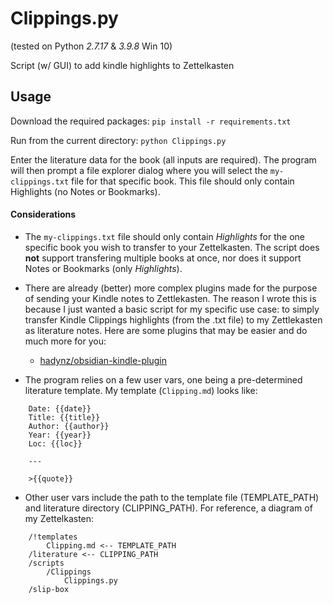 # Clippings.py

(tested on Python *2.7.17* & *3.9.8* Win 10)

Script (w/ GUI) to add kindle highlights to Zettelkasten

## Usage

Download the required packages:
`pip install -r requirements.txt`

Run from the current directory:
`python Clippings.py`

Enter the literature data for the book (all inputs are required). The program will then prompt a file explorer dialog where you will select the `my-clippings.txt` file for that specific book. This file should only contain Highlights (no Notes or Bookmarks).

#### Considerations

* The `my-clippings.txt` file should only contain *Highlights* for the one specific book you wish to transfer to your Zettelkasten. The script does **not** support transfering multiple books at once, nor does it support Notes or Bookmarks (only *Highlights*).

* There are already (better) more complex plugins made for the purpose of sending your Kindle notes to Zettlekasten. The reason I wrote this is because I just wanted a basic script for my specific use case: to simply transfer Kindle Clippings highlights (from the .txt file) to my Zettlekasten as literature notes. Here are some plugins that may be easier and do much more for you:
    * [hadynz/obsidian-kindle-plugin](https://github.com/hadynz/obsidian-kindle-plugin)

* The program relies on a few user vars, one being a pre-determined literature template. My template (`Clipping.md`) looks like:

```
    Date: {{date}} 
    Title: {{title}}
    Author: {{author}}
    Year: {{year}}
    Loc: {{loc}}

    ---

    >{{quote}}
```

* Other user vars include the path to the template file (TEMPLATE_PATH) and literature directory (CLIPPING_PATH). For reference, a diagram of my Zettelkasten:

```
    /!templates
        Clipping.md <-- TEMPLATE_PATH
    /literature <-- CLIPPING_PATH
    /scripts
        /Clippings
            Clippings.py
    /slip-box
```
